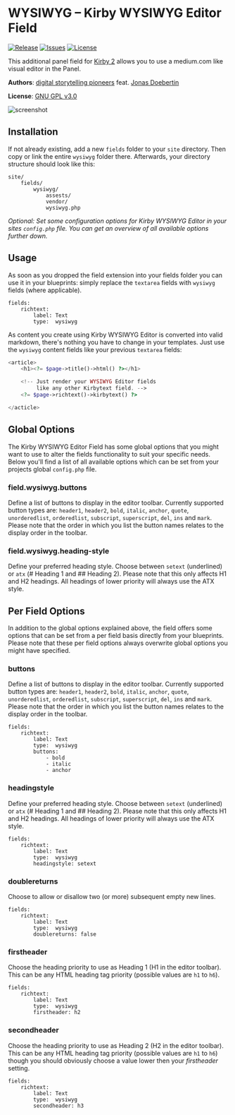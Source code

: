 # WYSIWYG – Kirby WYSIWYG Editor Field

[![Release](https://img.shields.io/github/release/storypioneers/kirby-wysiwyg.svg)](https://github.com/storypioneers/kirby-wysiwyg/releases)  [![Issues](https://img.shields.io/github/issues/storypioneers/kirby-wysiwyg.svg)](https://github.com/storypioneers/kirby-wysiwyg/issues) [![License](https://img.shields.io/badge/license-GPLv3-blue.svg)](https://raw.githubusercontent.com/storypioneers/kirby-wysiwyg/master/LICENSE)

This additional panel field for [Kirby 2](http://getkirby.com) allows you to use a medium.com like visual editor in the Panel.

**Authors**: [digital storytelling pioneers](https://github.com/storypioneers) feat. [Jonas Doebertin](https://github.com/JonasDoebertin)

**License**: [GNU GPL v3.0](http://opensource.org/licenses/GPL-3.0)

![screenshot](https://raw.github.com/storypioneers/kirby-wysiwyg/master/screenshot.png)

## Installation

If not already existing, add a new `fields` folder to your `site` directory. Then copy or link the entire `wysiwyg` folder there. Afterwards, your directory structure should look like this:

```
site/
	fields/
		wysiwyg/
			assests/
			vendor/
			wysiwyg.php
```

*Optional: Set some configuration options for Kirby WYSIWYG Editor in your sites `config.php` file. You can get an overview of all available options further down.*

## Usage

As soon as you dropped the field extension into your fields folder you can use it in your blueprints: simply replace the `textarea` fields with `wysiwyg` fields (where applicable).

```
fields:
	richtext:
		label: Text
		type:  wysiwyg
```

As content you create using Kirby WYSIWYG Editor is converted into valid markdown, there's nothing you have to change in your templates. Just use the `wysiwyg` content fields like your previous `textarea` fields:

```php
<article>
	<h1><?= $page->title()->html() ?></h1>

	<!-- Just render your WYSIWYG Editor fields
	     like any other Kirbytext field. -->
	<?= $page->richtext()->kirbytext() ?>

</acticle>
```

## Global Options

The Kirby WYSIWYG Editor Field has some global options that you might want to use to alter the fields functionality to suit your specific needs. Below you'll find a list of all available options which can be set from your projects global `config.php` file.

### field.wysiwyg.buttons

Define a list of buttons to display in the editor toolbar. Currently supported button types are: `header1`, `header2`, `bold`, `italic`, `anchor`, `quote`, `unorderedlist`, `orderedlist`, `subscript`, `superscript`, `del`, `ins` and `mark`. Please note that the order in which you list the button names relates to the display order in the toolbar.

### field.wysiwyg.heading-style

Define your preferred heading style. Choose between `setext` (underlined) or `atx` (# Heading 1 and ## Heading 2). Please note that this only affects H1 and H2 headings. All headings of lower priority will always use the ATX style.

## Per Field Options

In addition to the global options explained above, the field offers some options that can be set from a per field basis directly from your blueprints. Please note that these per field options always overwrite global options you might have specified.

### buttons

Define a list of buttons to display in the editor toolbar. Currently supported button types are: `header1`, `header2`, `bold`, `italic`, `anchor`, `quote`, `unorderedlist`, `orderedlist`, `subscript`, `superscript`, `del`, `ins` and `mark`. Please note that the order in which you list the button names relates to the display order in the toolbar.

```
fields:
	richtext:
		label: Text
		type:  wysiwyg
		buttons:
			- bold
			- italic
			- anchor
```

### headingstyle

Define your preferred heading style. Choose between `setext` (underlined) or `atx` (# Heading 1 and ## Heading 2). Please note that this only affects H1 and H2 headings. All headings of lower priority will always use the ATX style.

```
fields:
	richtext:
		label: Text
		type:  wysiwyg
		headingstyle: setext
```

### doublereturns

Choose to allow or disallow two (or more) subsequent empty new lines.

```
fields:
	richtext:
		label: Text
		type:  wysiwyg
		doublereturns: false
```

### firstheader

Choose the heading priority to use as Heading 1 (H1 in the editor toolbar). This can be any HTML heading tag priority (possible values are `h1` to `h6`).

```
fields:
	richtext:
		label: Text
		type:  wysiwyg
		firstheader: h2
```

### secondheader

Choose the heading priority to use as Heading 2 (H2 in the editor toolbar). This can be any HTML heading tag priority (possible values are `h1` to `h6`) though you should obviously choose a value lower then your *firstheader* setting.

```
fields:
	richtext:
		label: Text
		type:  wysiwyg
		secondheader: h3
```
